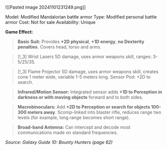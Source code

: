 ![[Pasted image 20241101231249.png]]

Model: Modified Mandalorian battle armor
Type: Modified personal battle armor
Cost: Not for sale
Availability: Unique

**Game Effect:**
> **Basic Suit:** Provides **+2D physical**, **+1D energy**, **no Dexterity penalties**. Covers head, torso and arms. 


> [!_3]  Wrist Lasers
> 5D damage, uses armor weapons skill, ranges: 3-5/25/35.

> [!_3]  Flame Projector
> 5D damage, uses armor weapons skill, creates cone 1 meter wide, variable 1-5 meters long. Sensor Pod: +2D to search. 

> **Infrared/Motion Sensor:** Integrated sensor adds **+1D to Perception in darkness or with moving objects** forward and to both sides.

> **Macrobinoculars:** Add **+2D to Perception or search for objects 100-300 meters away**. Scomp-linked into blaster rifle, reduces range two levels (for example, long range becomes short range).

> **Broad-band Antenna:** Can intercept and decode most communications made on standard frequencies.

*Source: Galaxy Guide 10: Bounty Hunters (page 62)*